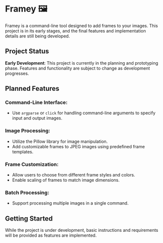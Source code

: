 # Framey 🖼️

Framey is a command-line tool designed to add frames to your images. This project is in its early stages, and the final features and implementation details are still being developed.

## Project Status

**Early Development**: This project is currently in the planning and prototyping phase. Features and functionality are subject to change as development progresses.

## Planned Features

### Command-Line Interface:
  - Use `argparse` or `click` for handling command-line arguments to specify input and output images.

### Image Processing:
  - Utilize the Pillow library for image manipulation.
  - Add customizable frames to JPEG images using predefined frame templates.

### Frame Customization:
  - Allow users to choose from different frame styles and colors.
  - Enable scaling of frames to match image dimensions.

### Batch Processing:
  - Support processing multiple images in a single command.

## Getting Started

While the project is under development, basic instructions and requirements will be provided as features are implemented.
